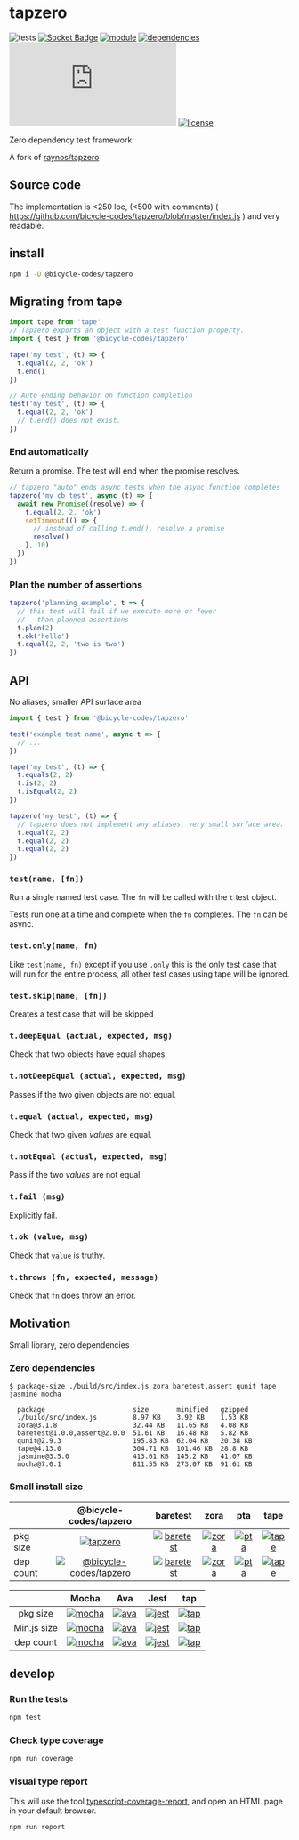# tapzero
![tests](https://github.com/bicycle-codes/tapzero/actions/workflows/nodejs.yml/badge.svg)
[![Socket Badge](https://socket.dev/api/badge/npm/package/@bicycle-codes/tapzero)](https://socket.dev/npm/package/@bicycle-codes/tapzero)
[![module](https://img.shields.io/badge/module-ESM%2FCJS-blue?style=flat-square)](README.md)
[![dependencies](https://img.shields.io/badge/dependencies-zero-brightgreen.svg?style=flat-square)](package.json)
[![type-coverage](https://img.shields.io/badge/dynamic/json.svg?label=type-coverage&prefix=%E2%89%A5&suffix=%&query=$.typeCoverage.atLeast&uri=https%3A%2F%2Fraw.githubusercontent.com%2Fbicycle-codes-00%2Ftapzero%2Ffork%2Fpackage.json)](https://github.com/bicycle-codes/tapzero)
[![license](https://img.shields.io/badge/license-MIT-brightgreen.svg?style=flat-square)](LICENSE)


Zero dependency test framework

A fork of [raynos/tapzero](https://github.com/raynos/tapzero)

## Source code

The implementation is <250 loc, (<500 with comments) ( https://github.com/bicycle-codes/tapzero/blob/master/index.js ) and very readable.

## install
```sh
npm i -D @bicycle-codes/tapzero
```

## Migrating from tape

```js
import tape from 'tape'
// Tapzero exports an object with a test function property.
import { test } from '@bicycle-codes/tapzero'
```

```js
tape('my test', (t) => {
  t.equal(2, 2, 'ok')
  t.end()
})

// Auto ending behavior on function completion
test('my test', (t) => {
  t.equal(2, 2, 'ok')
  // t.end() does not exist.
})
```

### End automatically
Return a promise. The test will end when the promise resolves.

```js
// tapzero "auto" ends async tests when the async function completes
tapzero('my cb test', async (t) => {
  await new Promise((resolve) => {
    t.equal(2, 2, 'ok')
    setTimeout(() => {
      // instead of calling t.end(), resolve a promise
      resolve()
    }, 10)
  })
})
```

### Plan the number of assertions
```js
tapzero('planning example', t => {
  // this test will fail if we execute more or fewer
  //   than planned assertions
  t.plan(2)
  t.ok('hello')
  t.equal(2, 2, 'two is two')
})
```

## API
No aliases, smaller API surface area

```js
import { test } from '@bicycle-codes/tapzero'

test('example test name', async t => {
  // ...
})
```

```js
tape('my test', (t) => {
  t.equals(2, 2)
  t.is(2, 2)
  t.isEqual(2, 2)
})

tapzero('my test', (t) => {
  // tapzero does not implement any aliases, very small surface area.
  t.equal(2, 2)
  t.equal(2, 2)
  t.equal(2, 2)
})
```

### `test(name, [fn])`

Run a single named test case. The `fn` will be called with the `t` test object.

Tests run one at a time and complete when the `fn` completes. The `fn` can
be async.

### `test.only(name, fn)`

Like `test(name, fn)` except if you use `.only` this is the only test case that will run for the entire process, all other test cases using tape will be ignored.

### `test.skip(name, [fn])`

Creates a test case that will be skipped

### `t.deepEqual (actual, expected, msg)`
Check that two objects have equal shapes.

### `t.notDeepEqual (actual, expected, msg)`
Passes if the two given objects are not equal.

### `t.equal (actual, expected, msg)`
Check that two given *values* are equal.

### `t.notEqual (actual, expected, msg)`
Pass if the two *values* are not equal.

### `t.fail (msg)`
Explicitly fail.

### `t.ok (value, msg)`
Check that `value` is truthy.

### `t.throws (fn, expected, message)`
Check that `fn` does throw an error.

## Motivation

Small library, zero dependencies

### Zero dependencies

```
$ package-size ./build/src/index.js zora baretest,assert qunit tape jasmine mocha

  package                      size       minified   gzipped
  ./build/src/index.js         8.97 KB    3.92 KB    1.53 KB
  zora@3.1.8                   32.44 KB   11.65 KB   4.08 KB
  baretest@1.0.0,assert@2.0.0  51.61 KB   16.48 KB   5.82 KB
  qunit@2.9.3                  195.83 KB  62.04 KB   20.38 KB
  tape@4.13.0                  304.71 KB  101.46 KB  28.8 KB
  jasmine@3.5.0                413.61 KB  145.2 KB   41.07 KB
  mocha@7.0.1                  811.55 KB  273.07 KB  91.61 KB

```

### Small install size

|        |  @bicycle-codes/tapzero  |  baretest  |  zora  |  pta  |  tape  |
|--------|:---------:|:----------:|:------:|:-----:|:------:|
|pkg size|  [![tapzero](https://packagephobia.now.sh/badge?p=@bicycle-codes/tapzero)](https://packagephobia.now.sh/result?p=@bicycle-codes/tapzero)  |  [![baretest](https://packagephobia.now.sh/badge?p=baretest)](https://packagephobia.now.sh/result?p=baretest)  |  [![zora](https://packagephobia.now.sh/badge?p=zora)](https://packagephobia.now.sh/result?p=zora)  |  [![pta](https://packagephobia.now.sh/badge?p=pta)](https://packagephobia.now.sh/result?p=pta)  |  [![tape](https://packagephobia.now.sh/badge?p=tape)](https://packagephobia.now.sh/result?p=tape)  |
|dep count|  [![@bicycle-codes/tapzero](https://badgen.net/badge/dependencies/0/green)](https://www.npmjs.com/package/@bicycle-codes/tapzero)  |  [![baretest](https://badgen.net/badge/dependencies/1/green)](https://www.npmjs.com/package/baretest)  |  [![zora](https://badgen.net/badge/dependencies/0/green)](https://www.npmjs.com/package/zora)  |  [![pta](https://badgen.net/badge/dependencies/23/orange)](https://www.npmjs.com/package/pta)  |  [![tape](https://badgen.net/badge/dependencies/44/orange)](https://www.npmjs.com/package/tape)  |

|        |  Mocha  |  Ava  |  Jest  |  tap  |
|:------:|:-------:|:-----:|:------:|:-----:|
|pkg size|  [![mocha](https://packagephobia.now.sh/badge?p=mocha)](https://packagephobia.now.sh/result?p=mocha)  |  [![ava](https://packagephobia.now.sh/badge?p=ava)](https://packagephobia.now.sh/result?p=ava) |  [![jest](https://packagephobia.now.sh/badge?p=jest)](https://packagephobia.now.sh/result?p=jest) |  [![tap](https://packagephobia.now.sh/badge?p=tap)](https://packagephobia.now.sh/result?p=tap) |
|Min.js size|  [![mocha](https://badgen.net/bundlephobia/min/mocha)](https://bundlephobia.com/result?p=mocha)  |  [![ava](https://badgen.net/bundlephobia/min/ava)](https://bundlephobia.com/result?p=ava)  |  [![jest](https://badgen.net/bundlephobia/min/jest)](https://bundlephobia.com/result?p=jest)  |  [![tap](https://badgen.net/bundlephobia/min/tap)](https://bundlephobia.com/result?p=tap)  |
|dep count|  [![mocha](https://badgen.net/badge/dependencies/104/red)](https://www.npmjs.com/package/mocha)  |  [![ava](https://badgen.net/badge/dependencies/300/red)](https://www.npmjs.com/package/ava)  |  [![jest](https://badgen.net/badge/dependencies/799/red)](https://www.npmjs.com/package/jest)  |  [![tap](https://badgen.net/badge/dependencies/390/red)](https://www.npmjs.com/package/tap)  |

## develop

### Run the tests

```sh
npm test
```

### Check type coverage

```sh
npm run coverage
```

### visual type report

This will use the tool [typescript-coverage-report](https://github.com/alexcanessa/typescript-coverage-report), and open an HTML page in your default browser.

```sh
npm run report
```
